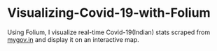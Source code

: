 # Visualizing-Covid-19-with-Folium
Using Folium, I visualize real-time Covid-19(Indian) stats scraped from [mygov.in](https://www.mygov.in/corona-data/covid19-statewise-status/) and display it on an interactive map.
